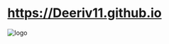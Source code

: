# https://Deeriv11.github.io
![logo](https://user-images.githubusercontent.com/75458549/102622424-ff175980-410e-11eb-9688-9c432bd8ed67.png)
